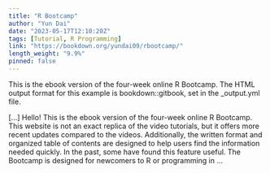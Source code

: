 ```yaml
---
title: "R Bootcamp"
author: "Yun Dai"
date: "2023-05-17T12:10:20Z"
tags: [Tutorial, R Programming]
link: "https://bookdown.org/yundai09/rbootcamp/"
length_weight: "9.9%"
pinned: false
---
```


<p>This is the ebook version of the four-week online R Bootcamp.
The HTML output format for this example is bookdown::gitbook,
set in the _output.yml file.</p> [...] Hello! This is the ebook version of the four-week online R Bootcamp. This website is not an exact replica of the video tutorials, but it offers more recent updates compared to the videos. Additionally, the written format and organized table of contents are designed to help users find the information needed quickly. In the past, some have found this feature useful. The Bootcamp is designed for newcomers to R or programming in ...

